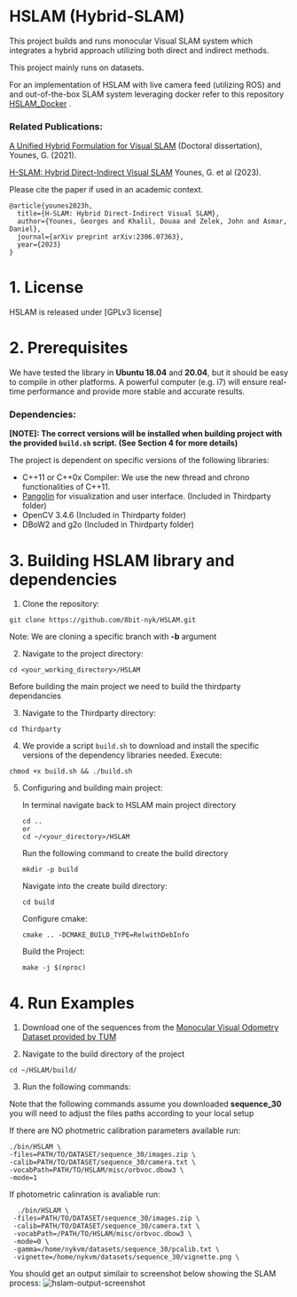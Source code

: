 # HSLAM (Hybrid-SLAM)

This project builds and runs monocular Visual SLAM system which integrates a hybrid approach utilizing both direct and indirect methods.

This project mainly runs on datasets.

For an implementation of HSLAM with live camera feed (utilizing ROS) and and out-of-the-box SLAM system leveraging docker refer to this repository [HSLAM_Docker](https://github.com/8bit-nyk/hslam_ros_docker) .

### Related Publications:
[A Unified Hybrid Formulation for Visual SLAM](https://scholarworks.aub.edu.lb/bitstream/handle/10938/22253/YounesGeorges_2021.pdf?sequence=5) (Doctoral dissertation), Younes, G. (2021).

[H-SLAM: Hybrid Direct-Indirect Visual SLAM](https://arxiv.org/pdf/2306.07363)  Younes, G. et al (2023).

Please cite the paper if used in an academic context.
```
@article{younes2023h,
  title={H-SLAM: Hybrid Direct-Indirect Visual SLAM},
  author={Younes, Georges and Khalil, Douaa and Zelek, John and Asmar, Daniel},
  journal={arXiv preprint arXiv:2306.07363},
  year={2023}
}

```

# 1. License

HSLAM is released under [GPLv3 license]

# 2. Prerequisites
We have tested the library in **Ubuntu 18.04** and **20.04**, but it should be easy to compile in other platforms. A powerful computer (e.g. i7) will ensure real-time performance and provide more stable and accurate results.
### Dependencies:
**[NOTE]: The correct versions will be installed when building project with the provided `build.sh` script. (See Section 4 for more details)**

The project is dependent on specific versions of the following libraries:
- C++11 or C++0x Compiler: We use the new thread and chrono functionalities of C++11.
- [Pangolin](https://github.com/stevenlovegrove/Pangolin) for visualization and user interface. (Included in Thirdparty folder)
- OpenCV 3.4.6 (Included in Thirdparty folder)
- DBoW2 and g2o (Included in Thirdparty folder)



# 3. Building HSLAM library and dependencies

1. Clone the repository:
```
git clone https://github.com/8bit-nyk/HSLAM.git
```
Note: We are cloning a specific branch with **-b** argument

2. Navigate to the project directory:
```
cd <your_working_directory>/HSLAM
```

Before building the main project we need to build the thirdparty dependancies


3. Navigate to the Thirdparty directory:
```
cd Thirdparty
```
4. We provide a script `build.sh` to download and install the  specific versions of the dependency libraries needed. Execute:

  ```
  chmod +x build.sh && ./build.sh
  ```

5. Configuring and building main project:

    In terminal navigate back to HSLAM main project directory
    ```
    cd ..
    or
    cd ~/<your_directory>/HSLAM
    ```
    
    Run the following command to create the build directory
    ```
    mkdir -p build 
    ```
    Navigate into the create build directory:
    ```
    cd build 
    ```
    Configure cmake:
    ```
    cmake .. -DCMAKE_BUILD_TYPE=RelwithDebInfo 
    ``` 
    Build the Project:
    ```
    make -j $(nproc)
    ```

# 4. Run Examples
1. Download one of the sequences from the [Monocular Visual Odometry Dataset provided by TUM](https://cvg.cit.tum.de/data/datasets/mono-dataset)


2. Navigate to the build directory of the project
  ```
  cd ~/HSLAM/build/
  ```

3.  Run the following commands:
   
  Note that the following commands assume you downloaded **sequence_30**  you will need to adjust the files paths according to your local setup

If there are NO photmetric calibration parameters available run:

  ```
 ./bin/HSLAM \
 -files=PATH/TO/DATASET/sequence_30/images.zip \
 -calib=PATH/TO/DATASET/sequence_30/camera.txt \
 -vocabPath=PATH/TO/HSLAM/misc/orbvoc.dbow3 \
 -mode=1 

  ```

If photometric calinration is avaliable run:
```
  ./bin/HSLAM \
 -files=PATH/TO/DATASET/sequence_30/images.zip \
 -calib=PATH/TO/DATASET/sequence_30/camera.txt \
 -vocabPath=/PATH/TO/HSLAM/misc/orbvoc.dbow3 \
 -mode=0 \
 -gamma=/home/nykvm/datasets/sequence_30/pcalib.txt \
 -vignette=/home/nykvm/datasets/sequence_30/vignette.png \
```

  You should get an output similair to screenshot below showing the SLAM process:
  ![hslam-output-screenshot](https://github.com/8bit-nyk/HSLAM/assets/49674476/ab3a1c94-8f38-41da-855d-c25566f720c4)





